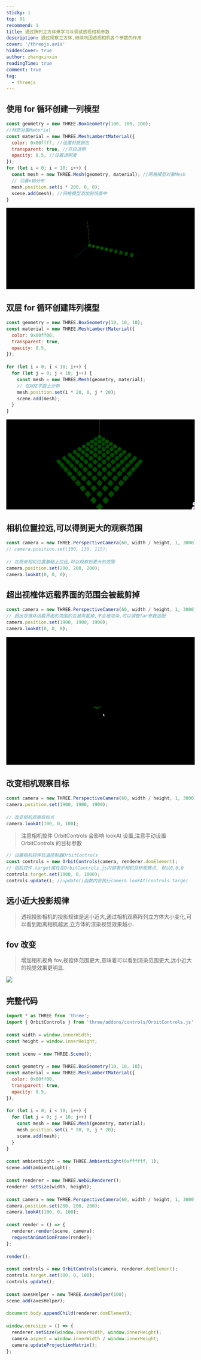 ```yaml
---
sticky: 1
top: 81
recommend: 1
title: 通过阵列立方体来学习与调试透视相机参数
description: 通过观察立方体,继续巩固透视相机各个参数的作用
cover: '/threejs.avis'
hiddenCover: true
author: zhangxinxin
readingTime: true
comment: true
tag:
  - threejs
---
```


## 使用 for 循环创建一列模型

```js
const geometry = new THREE.BoxGeometry(100, 100, 100);
//材质对象Material
const material = new THREE.MeshLambertMaterial({
  color: 0x00ffff, //设置材质颜色
  transparent: true, //开启透明
  opacity: 0.5, //设置透明度
});
for (let i = 0; i < 10; i++) {
  const mesh = new THREE.Mesh(geometry, material); //网格模型对象Mesh
  // 沿着x轴分布
  mesh.position.set(i * 200, 0, 0);
  scene.add(mesh); //网格模型添加到场景中
}
```

![](../../public/threejs/创建一列物体.png)

## 双层 for 循环创建阵列模型

```js
const geometry = new THREE.BoxGeometry(10, 10, 10);
const material = new THREE.MeshLambertMaterial({
  color: 0x00ff00,
  transparent: true,
  opacity: 0.5,
});

for (let i = 0; i < 10; i++) {
  for (let j = 0; j < 10; j++) {
    const mesh = new THREE.Mesh(geometry, material);
    // 在XOZ平面上分布
    mesh.position.set(i * 20, 0, j * 20);
    scene.add(mesh);
  }
}
```

![](../../public/threejs/列与行上都创建物体.png)

## 相机位置拉远,可以得到更大的观察范围

```js
const camera = new THREE.PerspectiveCamera(60, width / height, 1, 3000);
// camera.position.set(100, 130, 115);

// 在原来相机位置基础上拉远,可以观察到更大的范围
camera.position.set(200, 200, 200);
camera.lookAt(0, 0, 0);
```

## 超出视椎体远载界面的范围会被裁剪掉

```js
const camera = new THREE.PerspectiveCamera(60, width / height, 1, 3000);
// 超出视锥体远裁界面的范围的会被剪裁掉,不会被渲染,可以调整far参数适配
camera.position.set(1900, 1900, 1900);
camera.lookAt(0, 0, 0);
```

![](../../public/threejs/超出视椎体远载界面的范围会被裁剪掉.gif)

## 改变相机观察目标

```js
const camera = new THREE.PerspectiveCamera(60, width / height, 1, 3000);
camera.position.set(1900, 1900, 1900);

// 改变相机观察目标点
camera.lookAt(100, 0, 100);
```

> 注意相机控件 OrbitControls 会影响 lookAt 设置,注意手动设置 OrbitControls 的目标参数

```js
// 设置相机控件轨道控制器OrbitControls
const controls = new OrbitControls(camera, renderer.domElement);
// 相机控件.target属性在OrbitControls.js内部表示相机目标观察点, 默认0,0,0
controls.target.set(1000, 0, 1000);
controls.update(); //update()函数内会执行camera.lookAt(controls.targe)
```

## 远小近大投影规律

> 透视投影相机的投影规律是远小近大,通过相机观察阵列立方体大小变化,可以看到距离相机越远,立方体的渲染视觉效果越小.

## fov 改变

> 增加相机视角 fov,视锥体范围更大,意味着可以看到渲染范围更大,远小近大的视觉效果更明显.

![](../../public/threejs/改变fov.gif)

## 完整代码

```js
import * as THREE from 'three';
import { OrbitControls } from 'three/addons/controls/OrbitControls.js';

const width = window.innerWidth;
const height = window.innerHeight;

const scene = new THREE.Scene();

const geometry = new THREE.BoxGeometry(10, 10, 10);
const material = new THREE.MeshLambertMaterial({
  color: 0x00ff00,
  transparent: true,
  opacity: 0.5,
});

for (let i = 0; i < 10; i++) {
  for (let j = 0; j < 10; j++) {
    const mesh = new THREE.Mesh(geometry, material);
    mesh.position.set(i * 20, 0, j * 20);
    scene.add(mesh);
  }
}

const ambientLight = new THREE.AmbientLight(0xffffff, 1);
scene.add(ambientLight);

const renderer = new THREE.WebGLRenderer();
renderer.setSize(width, height);

const camera = new THREE.PerspectiveCamera(60, width / height, 1, 3000);
camera.position.set(200, 200, 200);
camera.lookAt(100, 0, 100);

const render = () => {
  renderer.render(scene, camera);
  requestAnimationFrame(render);
};

render();

const controls = new OrbitControls(camera, renderer.domElement);
controls.target.set(100, 0, 100);
controls.update();

const axesHelper = new THREE.AxesHelper(100);
scene.add(axesHelper);

document.body.appendChild(renderer.domElement);

window.onresize = () => {
  renderer.setSize(window.innerWidth, window.innerHeight);
  camera.aspect = window.innerWidth / window.innerHeight;
  camera.updateProjectionMatrix();
};
```
